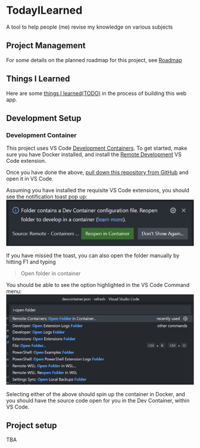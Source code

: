 # TodayILearned
A tool to help people (me) revise my knowledge on various subjects

## Project Management
For some details on the planned roadmap for this project, see [Roadmap](https://github.com/terran324/TodayILearned/blob/main/projectPlanning/README.md)

## Things I Learned
Here are some [things I learned(TODO)]() in the process of building this web app.

## Development Setup
### Development Container
This project uses VS Code [Development Containers](https://code.visualstudio.com/docs/remote/containers).
To get started, make sure you have Docker installed, and install the [Remote Development](https://marketplace.visualstudio.com/items?itemName=ms-vscode-remote.vscode-remote-extensionpack) VS Code extension.

Once you have done the above, [pull down this repository from GitHub](https://github.com/terran324/refresh) and open it in VS Code.

Assuming you have installed the requisite VS Code extensions, you should see the notification toast pop up:
![Reopen folder in container](/readmeAssets/reopenInContainerToast.png "Reopen folder in container")

If you have missed the toast, you can also open the folder manually by hitting F1 and typing
> Open folder in container

You should be able to see the option highlighted in the VS Code Command menu:
![Open folder in container](/readmeAssets/openFolderInContainer.png "Open folder in container")

Selecting either of the above should spin up the container in Docker, and you should have the source code open for you in the Dev Container, within VS Code.

## Project setup
TBA
